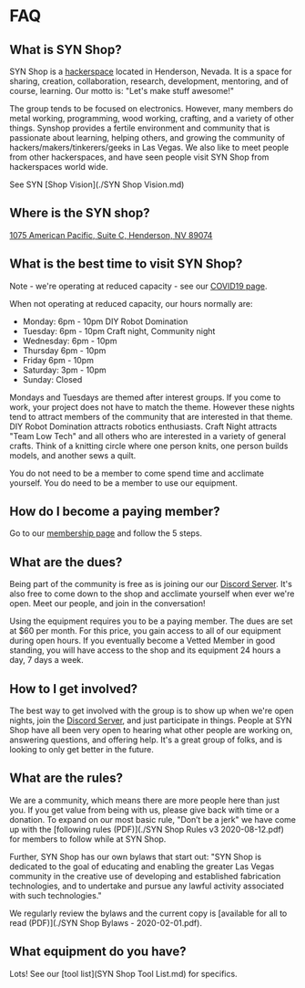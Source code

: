 # FAQ

## What is SYN Shop?

SYN Shop is a [hackerspace](https://en.wikipedia.org/wiki/Hackerspace) located in Henderson, Nevada. It is a space 
for sharing, creation, collaboration, research, development, mentoring, and of course, 
learning. Our motto is: "Let's make stuff awesome!"

The group tends to be focused on electronics. However, many members do metal working, 
programming, wood working, crafting, and a variety of other things. Synshop provides a 
fertile environment and community that is passionate about learning, helping others, 
and growing the community of hackers/makers/tinkerers/geeks in Las Vegas. We also like 
to meet people from other hackerspaces, and have seen people visit SYN Shop from 
hackerspaces world wide.

See SYN [Shop Vision](./SYN Shop Vision.md) 

## Where is the SYN shop?
 
[1075 American Pacific, Suite C, Henderson, NV 89074](https://www.google.com/maps/place/1075+American+Pacific+Dr+Suite+C,+Henderson,+NV+89074/@36.0412467,-115.0360912,17z/data=!3m1!4b1!4m5!3m4!1s0x80c8d1101acbfaf9:0x24783fea70b05427!8m2!3d36.0412467!4d-115.0339025) 


## What is the best time to visit SYN Shop?

Note - we're operating at reduced capacity - see our [COVID19 page](https://synshop.org/covid-19-status).

When not operating at reduced capacity, our hours normally are:

* Monday: 6pm - 10pm DIY Robot Domination
* Tuesday:  6pm - 10pm  Craft night, Community night
* Wednesday: 6pm - 10pm 
* Thursday 6pm - 10pm
* Friday 6pm - 10pm
* Saturday: 3pm - 10pm
* Sunday: Closed 

Mondays and Tuesdays are themed after interest groups. If you come to work, your project 
does not have to match the theme. However these nights tend to attract members of the community 
that are interested in that theme. DIY Robot Domination attracts robotics enthusiasts. Craft Night
 attracts "Team Low Tech" and all others who are interested in a variety of general crafts. Think 
 of a knitting circle where one person knits, one person builds models, and another sews a quilt.

You do not need to be a member to come spend time and acclimate yourself. You do need to be a member to use our equipment.

## How do I become a paying member?

Go to our [membership page](https://synshop.org/joining-syn-shop) and follow the 5 steps. 

## What are the dues?

Being part of the community is free as is joining our our  [Discord Server]( https://synshop.org/discord). It's also
free to come down to  the shop and acclimate yourself when ever we're open. Meet our people, 
 and join in the conversation!

Using the equipment requires you to be a paying member. The dues are set at $60 per month. 
For this price, you gain access to all of our equipment during open hours. If you eventually become a 
Vetted Member in good standing, you will have access to the shop and its equipment 24 hours a day, 
7 days a week.

## How to I get involved?

The best way to get involved with the group is to show up when we're open nights, join the 
 [Discord Server]( https://synshop.org/discord), 
and just participate in
things. People at SYN Shop have all been very open to hearing what other people are working on, 
answering questions, and offering help. It's a great group of folks, and is looking to only get better in the future.

## What are the rules?

We are a community, which means there are more people here than just you. If you get value from being with
us, please give back with time or a donation. To expand on our most basic rule, "Don’t be a jerk" we
have come up with the [following rules (PDF)](./SYN Shop Rules v3 2020-08-12.pdf) for members
to follow while at SYN Shop. 

Further, SYN Shop has our own bylaws that start out: "SYN Shop is dedicated to the goal of educating and enabling
 the greater Las Vegas community in the creative use of developing and established fabrication technologies, and to
  undertake and pursue any lawful activity associated with such technologies."
  
We regularly review the bylaws and the current copy is [available for all to read (PDF)](./SYN Shop Bylaws - 2020-02-01.pdf).

## What equipment do you have?

Lots!  See our [tool list](SYN Shop Tool List.md) for specifics.
